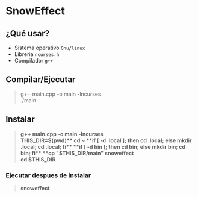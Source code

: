 # SnowEffect

## ¿Qué usar?
* Sistema operativo `Gnu/linux`  
* Libreria `ncurses.h`  
* Compilador `g++`  

## Compilar/Ejecutar
> g++ main.cpp -o main -lncurses  
> ./main

## Instalar
> **g++ main.cpp -o main -lncurses**  
> **THIS_DIR=$(pwd)**  
cd ~  
> **if [ -d .local ]; then cd .local; else mkdir .local; cd .local; fi**  
> **if [ -d bin ]; then cd bin; else mkdir bin; cd bin; fi**  
> **cp "$THIS_DIR/main" snoweffect**  
> **cd $THIS_DIR**

### Ejecutar despues de instalar
> **snoweffect**  
